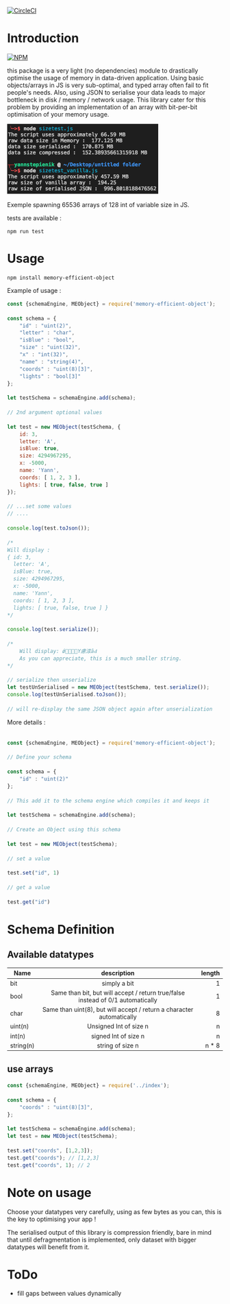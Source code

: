 

[![CircleCI](https://circleci.com/gh/azukaar/memory-efficient-object/tree/master.svg?style=svg)](https://circleci.com/gh/azukaar/memory-efficient-object/tree/master)

# Introduction

[![NPM](https://nodei.co/npm/memory-efficient-object.png)](https://npmjs.org/package/memory-efficient-object)

this package is a very light (no dependencies) module to drastically optimise the usage of memory in data-driven application. Using basic objects/arrays in JS is very sub-optimal, and typed array often fail to fit people's needs. Also, using JSON to serialise your data leads to major bottleneck in disk / memory / network usage. This library cater for this problem by providing an implementation of an array with bit-per-bit optimisation of your memory usage.

![alt text](https://github.com/azukaar/memory-efficient-object/blob/master/doc.png?raw=true "Small test")


Exemple spawning 65536 arrays of 128 int of variable size in JS.

tests are available : 

```
npm run test
```

# Usage

```
npm install memory-efficient-object
```

Example of usage :

```javascript
const {schemaEngine, MEObject} = require('memory-efficient-object');

const schema = {
    "id" : "uint(2)",
    "letter" : "char",
    "isBlue" : "bool",
    "size" : "uint(32)",
    "x" : "int(32)",
    "name" : "string(4)",
    "coords" : "uint(8)[3]",
    "lights" : "bool[3]"
};

let testSchema = schemaEngine.add(schema);

// 2nd argument optional values

let test = new MEObject(testSchema, { 
    id: 3,
    letter: 'A',
    isBlue: true,
    size: 4294967295,
    x: -5000,
    name: 'Yann',
    coords: [ 1, 2, 3 ],
    lights: [ true, false, true ]
});

// ...set some values
// ....

console.log(test.toJson());

/*
Will display :
{ id: 3,
  letter: 'A',
  isBlue: true,
  size: 4294967295,
  x: -5000,
  name: 'Yann',
  coords: [ 1, 2, 3 ],
  lights: [ true, false, true ] }
*/

console.log(test.serialize());

/*
    Will display: ǿ￿＀￿Y慮渁ȃԀ
    As you can appreciate, this is a much smaller string.
*/

// serialize then unserialize
let testUnSerialised = new MEObject(testSchema, test.serialize());
console.log(testUnSerialised.toJson());

// will re-display the same JSON object again after unserialization 

```


More details :

```javascript

const {schemaEngine, MEObject} = require('memory-efficient-object');

// Define your schema

const schema = {
    "id" : "uint(2)"
};

// This add it to the schema engine which compiles it and keeps it

let testSchema = schemaEngine.add(schema);

// Create an Object using this schema

let test = new MEObject(testSchema);

// set a value

test.set("id", 1)

// get a value

test.get("id")

```

# Schema Definition

## Available datatypes

| Name          | description   	| length  |
| ------------- |:-------------:	| -----:|
| bit           | simply a bit	 	| 1 |
| bool 			| Same than bit, but will accept / return true/false instead of 0/1 automatically      	| 1 |
| char 			| Same than uint(8), but will accept / return a character automatically      	| 8 |
| uint(n) 			| Unsigned Int of size n  	| n |
| int(n) 			| signed Int of size n  	| n |
| string(n) 			| string of size n  	| n * 8 |


## use arrays


```javascript
const {schemaEngine, MEObject} = require('../index');

const schema = {
    "coords" : "uint(8)[3]",
};

let testSchema = schemaEngine.add(schema);
let test = new MEObject(testSchema);

test.set("coords", [1,2,3]);
test.get("coords"); // [1,2,3]
test.get("coords", 1); // 2
```


# Note on usage

Choose your datatypes very carefully, using as few bytes as you can, this is the key to optimising your app !

The serialised output of this library is compression friendly, bare in mind that until defragmentation is implemented, only dataset with bigger datatypes will benefit from it.

# ToDo

- fill gaps between values dynamically